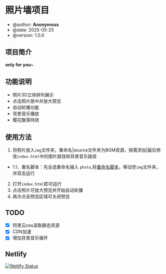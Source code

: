 # 照片墙项目
- @author: **Anonymous**
- @date: 2025-05-25
- @version: 1.0.0
## 项目简介
**only for you~**

## 功能说明
- 照片3D立体排列展示
- 点击照片居中并放大预览
- 自动轮播功能
- 背景音乐播放
- 樱花飘落特效

## 使用方法
1. 将照片放入`img`文件夹，重命名|source文件夹为BGM资源，按需添加|最后修改`index.html`中的图片路径和背景音乐路径
- 1.1、重名脚本：先全选重命名输入 `photo`,将[重命名脚本](./scripts/rename.bat)，移动至`img`文件夹，并双击运行
2. 打开`index.html`即可运行
3. 点击照片可放大预览并开始自动轮播
4. 再次点击预览区域可关闭预览
## TODO
- [x] 阿里云oss读取静态资源
- [x] CDN加速
- [x] 增加背景音乐循环

## Netlify
[![Netlify Status](https://api.netlify.com/api/v1/badges/ed1c8c85-90b2-443e-8a19-7ba2482748e2/deploy-status)](https://app.netlify.com/projects/loveyou521/deploys)
